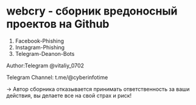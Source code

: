 # webcry - сборник вредоносный проектов на Github
1) Facebook-Phishing
2) Instagram-Phishing
3) Telegram-Deanon-Bots

Author:Telegram @vitaliy_0702

Telegram Channel: t.me/@cyberinfotime

-> Автор сборника отказывается принимать ответственность
за ваши действия, вы делаете все на свой страх и риск!

